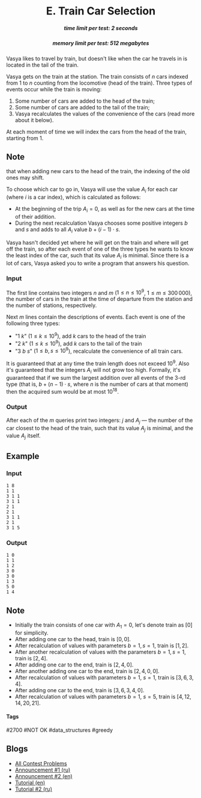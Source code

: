 <h1 style='text-align: center;'> E. Train Car Selection</h1>

<h5 style='text-align: center;'>time limit per test: 2 seconds</h5>
<h5 style='text-align: center;'>memory limit per test: 512 megabytes</h5>

Vasya likes to travel by train, but doesn't like when the car he travels in is located in the tail of the train.

Vasya gets on the train at the station. The train consists of $n$ cars indexed from $1$ to $n$ counting from the locomotive (head of the train). Three types of events occur while the train is moving:

1. Some number of cars are added to the head of the train;
2. Some number of cars are added to the tail of the train;
3. Vasya recalculates the values of the convenience of the cars (read more about it below).

At each moment of time we will index the cars from the head of the train, starting from $1$. 
## Note

 that when adding new cars to the head of the train, the indexing of the old ones may shift.

To choose which car to go in, Vasya will use the value $A_i$ for each car (where $i$ is a car index), which is calculated as follows:

* At the beginning of the trip $A_i=0$, as well as for the new cars at the time of their addition.
* During the next recalculation Vasya chooses some positive integers $b$ and $s$ and adds to all $A_i$ value $b + (i - 1) \cdot s$.

Vasya hasn't decided yet where he will get on the train and where will get off the train, so after each event of one of the three types he wants to know the least index of the car, such that its value $A_i$ is minimal. Since there is a lot of cars, Vasya asked you to write a program that answers his question.

### Input

The first line contains two integers $n$ and $m$ ($1 \leq n \leq 10^9$, $1 \leq m \leq 300\,000$), the number of cars in the train at the time of departure from the station and the number of stations, respectively.

Next $m$ lines contain the descriptions of events. Each event is one of the following three types:

* "$1$ $k$" ($1 \le k \le 10^9$), add $k$ cars to the head of the train
* "$2$ $k$" ($1 \le k \le 10^9$), add $k$ cars to the tail of the train
* "$3$ $b$ $s$" ($1 \le b, s \le 10^9$), recalculate the convenience of all train cars.

It is guaranteed that at any time the train length does not exceed $10^9$. Also it's guaranteed that the integers $A_i$ will not grow too high. Formally, it's guaranteed that if we sum the largest addition over all events of the $3$-rd type (that is, $b + (n - 1) \cdot s$, where $n$ is the number of cars at that moment) then the acquired sum would be at most $10^{18}$.

### Output

After each of the $m$ queries print two integers: $j$ and $A_j$ — the number of the car closest to the head of the train, such that its value $A_j$ is minimal, and the value $A_j$ itself.

## Example

### Input


```text
1 8
1 1
3 1 1
3 1 1
2 1
2 1
3 1 1
2 1
3 1 5
```
### Output


```text
1 0
1 1
1 2
3 0
3 0
1 3
5 0
1 4
```
## Note

* Initially the train consists of one car with $A_1 = 0$, let's denote train as $[0]$ for simplicity.
* After adding one car to the head, train is $[0, 0]$.
* After recalculation of values with parameters $b=1, s=1$, train is $[1, 2]$.
* After another recalculation of values with the parameters $b=1, s=1$, train is $[2, 4]$.
* After adding one car to the end, train is $[2, 4, 0]$.
* After another adding one car to the end, train is $[2, 4, 0, 0]$.
* After recalculation of values with parameters $b=1$, $s=1$, train is $[3, 6, 3, 4]$.
* After adding one car to the end, train is $[3, 6, 3, 4, 0]$.
* After recalculation of values with parameters $b=1$, $s=5$, train is $[4, 12, 14, 20, 21]$.


#### Tags 

#2700 #NOT OK #data_structures #greedy 

## Blogs
- [All Contest Problems](../Codeforces_Round_545_(Div._1).md)
- [Announcement #1 (ru)](../blogs/Announcement_1_(ru).md)
- [Announcement #2 (en)](../blogs/Announcement_2_(en).md)
- [Tutorial (en)](../blogs/Tutorial_(en).md)
- [Tutorial #2 (ru)](../blogs/Tutorial_2_(ru).md)
